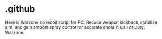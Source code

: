# .github
Here is Warzone no recoil script for PC. Reduce weapon kickback, stabilize aim, and gain smooth spray control for accurate shots in Call of Duty: Warzone.
